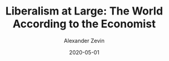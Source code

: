 ---
title: "Liberalism at Large: The World According to the Economist"
author: "Alexander Zevin"
isbn: ""
isbn13: ""
rating: "0"
publisher: "Verso"
pages: "553"
publishYear: "2019"
read: "2020"
goodreads_id: "52105758"
language: "en"
date: "2020-05-01"
---